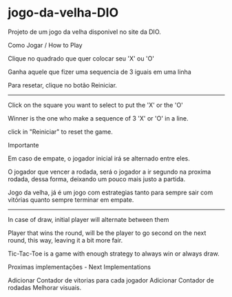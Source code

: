 # jogo-da-velha-DIO
Projeto de um jogo da velha disponivel no site da DIO.

Como Jogar / How to Play

Clique no quadrado que quer colocar seu 'X' ou 'O'

Ganha aquele que fizer uma sequencia de 3 iguais em uma linha

Para resetar, clique no botão Reiniciar.

----------------------------------------------

Click on the square you want to select to put the 'X' or the 'O'

Winner is the one who make a sequence of 3 'X' or 'O' in a line.

click in "Reiniciar" to reset the game.


Importante

Em caso de empate, o jogador inicial irá se alternado entre eles.

O jogador que vencer a rodada, será o jogador a ir segundo na proxima rodada, dessa forma, deixando um pouco mais justo a partida.

Jogo da velha, já é um jogo com estrategias tanto para sempre sair com vitórias quanto sempre terminar em empate.

--------------------------------------------------------------------

In case of draw, initial player will alternate between them

Player that wins the round, will be the player to go second on the next round, this way, leaving it a bit more fair.

Tic-Tac-Toe is a game with enough strategy to always win or always draw.


Proximas implementações - Next Implementations

Adicionar Contador de vitorias para cada jogador
Adicionar Contador de rodadas
Melhorar visuais.


